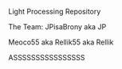 Light Processing Repository

The Team:
JPisaBrony aka JP

Meoco55 aka Rellik55 aka Rellik

ASSSSSSSSSSSSSSSS